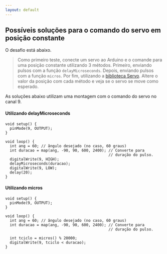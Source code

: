 ```yaml
---
layout: default
---
```


Possíveis soluções para o comando do servo em posição constante
---------------------------------------------------------------

O desafio está abaixo.

> Como primeiro teste, conecte um servo ao Arduino e o comande para uma posição
> constante utilizando 3 métodos.
> Primeiro, enviando pulsos com a função `delayMicroseconds`.
> Depois, enviando  pulsos com a função `micros`.
> Por fim, utilizando a [biblioteca Servo].
> Altere o valor da posição com cada método e veja se o servo se move como
> esperado.

As soluções abaixo utilizam uma montagem com o comando do servo no canal 9.

#### Utilizando delayMicroseconds

```
void setup() {
  pinMode(9, OUTPUT);
}

void loop() {
  int ang = 60; // ângulo desejado (no caso, 60 graus)
  int duracao = map(ang, -90, 90, 600, 2400); // Converte para
                                              // duração do pulso.
  digitalWrite(9, HIGH);
  delayMicroseconds(duracao);
  digitalWrite(9, LOW);
  delay(20);
}

```

#### Utilizando micros

```
void setup() {
  pinMode(9, OUTPUT);
}

void loop() {
  int ang = 60; // ângulo desejado (no caso, 60 graus)
  int duracao = map(ang, -90, 90, 600, 2400); // Converte para
                                              // duração do pulso.

  int tciclo = micros() % 20000;
  digitalWrite(9, tciclo < duracao);
}

```

[biblioteca Servo]: https://www.arduino.cc/en/Reference/Servo
